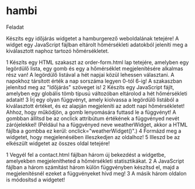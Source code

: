 # hambi

Feladat

Készíts egy időjárás widgetet a hamburgerező weboldalának tetejére! A widget egy JavaScript fájlban eltárolt hőmérsékleti adatokból jeleníti meg a kiválasztott naphoz tartozó hőmérsékletet.

1 Készíts egy HTML szakaszt az order-form.html lap tetejére, amelyben egy legördülő lista, egy gomb és egy a hőmérséklet megjelenítésére alkalmas rész van! A legördülő listával a hét napjai közül lehessen választani. A napokhoz társított érték a nap sorszáma legyen 0-tól 6-ig! A szakaszban jelenítsd meg az "Időjárás" szöveget is!
2 Készíts egy JavaScript fájlt, amelyben egy globális tömb típusú változóban eltárolod a hét hőmérsékleti adatait!
3 Írj egy olyan függvényt, amely kiolvassa a legördülő listából a kiválasztott értéket, és ez alapján megjeleníti az adott napi hőmérsékletet! Ahhoz, hogy működjön, a gomb lenyomására futtasd le a függvényt! A gombban állítsd be az onclick attribútum értékének a függvényed nevét zárójelekkel! (Például ha a függvényed neve weatherWidget, akkor a HTML fájlba a gombba ez kerül: onclick="weatherWidget()".)
4 Formázd meg a widgetet, hogy megjelenésében illeszkedjen az oldalhoz!
5 Illeszd be az elkészült widgetet az összes oldal tetejére!

 
1 Vegyél fel a contact.html fájlban három új bekezdést a widgetbe, amelyekben megjelenítheted a hőmérsékleti statisztikákat.
2  A JavaScript fájlban a három számítást három külön függvényben készítsd el, majd a megjelenítésnél ezeket a függvényeket hívd meg!
3   A másik három oldalon is módosítsd a widgetet!